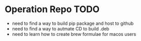 # Operation Repo TODO

- need to find a way to build pip package and host to github
- need to find a way to autmate CD to build .deb 
- need to learn how to create brew formulae for macos users

